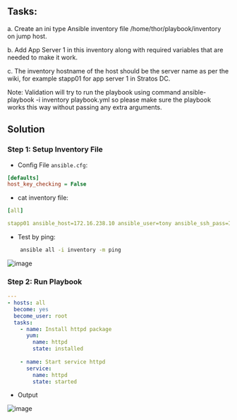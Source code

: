 
## Tasks:


a. Create an ini type Ansible inventory file /home/thor/playbook/inventory on jump host.

b. Add App Server 1 in this inventory along with required variables that are needed to make it work.

c. The inventory hostname of the host should be the server name as per the wiki, for example stapp01 for app server 1 in Stratos DC.

Note: Validation will try to run the playbook using command ansible-playbook -i inventory playbook.yml so please make sure the playbook works this way without passing any extra arguments.



## Solution

### Step 1: Setup Inventory File
- Config File `ansible.cfg`:

```cfg
[defaults]
host_key_checking = False
```

- cat inventory file:

```yaml 
[all]

stapp01 ansible_host=172.16.238.10 ansible_user=tony ansible_ssh_pass=Ir0nM@n ansible_ssh_common_args='-o StrictHostKeyChecking=no'

```

- Test by ping:

```bash
    ansible all -i inventory -m ping
```

![image](https://github.com/Tcarters/Projects-solution-at-KodeKloud/assets/71230412/b0ab3d8c-eb5e-41ff-bd4b-f03e386727e4)


### Step 2: Run Playbook

```yaml
---
- hosts: all
  become: yes
  become_user: root
  tasks:
    - name: Install httpd package    
      yum: 
        name: httpd 
        state: installed
    
    - name: Start service httpd
      service:
        name: httpd
        state: started
```

- Output

![image](https://github.com/Tcarters/Projects-solution-at-KodeKloud/assets/71230412/d3d5a0bb-96c2-4e1d-aa3d-7876e05ad21d)

